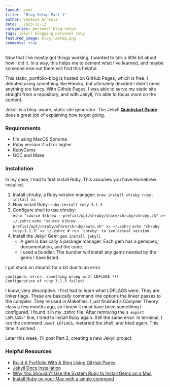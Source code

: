 ```yaml
---
layout: post
title:  "Blog Setup Part 1"
author: Vanessa Arreola
date:   2023-12-12 
categories: personal blog-setup
tags: jekyll blogging personal ruby
featured_image: blog-laptop.png
comments: true
---
```


Now that I've mostly got things working, I wanted to talk a little bit about
how I did it. In a way, this helps me to cement what I've learned, and maybe 
someone else out there will find this helpful. 

This static, portfolio-blog is hosted on GitHub Pages, which is free. I debated using
something like Heroku, but ultimately decided I didn't need anything too fancy. With
Github Pages, I was able to serve my static site straight from a repository, and with 
Jekyll, I'm able to focus more on the content. 

Jekyll is a blog-aware, static site generator. The Jekyll <b><a href="https://jekyllrb.com/docs/" target="_blank">Quickstart Guide</a></b>
does a great job of explaining how to get going. 

### Requirements ###

* I'm using MacOS Sonoma
* Ruby version 2.5.0 or higher
* RubyGems
* GCC and Make

### Installation ###

In my case, I had to first install Ruby. This assumes you have Homebrew installed. 
1. Install chruby, a Ruby version manager:
 ```brew install chruby ruby-install xz``` 
2. Now install Ruby: ```ruby-install ruby 3.1.3```
3. Configure shell to use chruby:   
```echo "source $(brew --prefix)/opt/chruby/share/chruby/chruby.sh" >> ~/.zshrc```
```echo "source $(brew --prefix)/opt/chruby/share/chruby/auto.sh" >> ~/.zshrc```
```echo "chruby ruby-3.1.3" >> ~/.zshrc # run 'chruby' to see actual version```
4. Install the Jekyll Gem: ```gem install jekyll```
    * A gem is basically a package manager. Each gem has a gemspec, documentation, and the code.
    * I used a bundler. The bundler will install any gems needed by the gems I have listed. 

I got stuck on stepm2 for a bit due to an error 
```
configure: error: something wrong with LDFLAGS !!! 
Configuration of ruby 3.1.3 failed!
```

I know, very descriptive. I first had to learn what LDFLAGS were. They are linker flags.
These are basically command line options the linker passes to the compiler. They're used in 
Makefiles. I just finished a Compiler Theory class a few months ago, so I knew it must have
been something I configured. I found it in my .zshrc file. After removing the 
```$ export LDFLAGS="``` line, I tried to install Ruby again. Still the same error. In terminal, 
I ran the command ```unset LDFLAGS```, restarted the shell, and tried again. This time it worked.

Later this week, I'll post Part 2, creating a new Jekyll project. 

### Helpful Resources ###
* <a href="https://simondosda.github.io/posts/2021-09-13-blog-github-pages-1-introduction.html" target="_blank">Build A Portfolio With A Blog Using GitHub Pages</a>
* <a href="https://jekyllrb.com/docs/installation/" target="_blank">Jekyll Docs Installation</a>
* <a href="https://www.moncefbelyamani.com/why-you-shouldn-t-use-the-system-ruby-to-install-gems-on-a-mac/" target="_blank">Why You Shouldn't Use the System Ruby to Install Gems on a Mac</a>
* <a href="https://www.moncefbelyamani.com/how-to-install-xcode-homebrew-git-rvm-ruby-on-mac/" target="_blank">Install Ruby on your Mac with a single command</a>